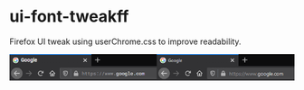 # ui-font-tweakff

Firefox UI tweak using userChrome.css to improve readability. 
 
![comparison](textComparison.png "comparison")
